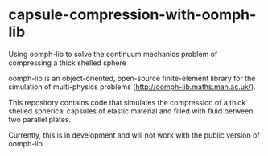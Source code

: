 # capsule-compression-with-oomph-lib
Using oomph-lib to solve the continuum mechanics problem of compressing a thick shelled sphere

oomph-lib is an object-oriented, open-source finite-element library for the simulation of 
multi-physics problems (http://oomph-lib.maths.man.ac.uk/). 

This repository contains code that simulates the compression of a thick shelled spherical 
capsules of elastic material and filled with fluid between two parallel plates. 

Currently, this is in development and will not work with the public version of oomph-lib. 
